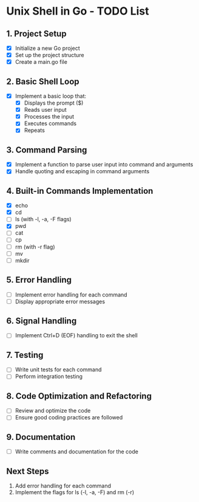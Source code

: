 # Unix Shell in Go - TODO List

## 1. Project Setup
- [x] Initialize a new Go project
- [x] Set up the project structure
- [x] Create a main.go file

## 2. Basic Shell Loop
- [x] Implement a basic loop that:
  - [x] Displays the prompt ($)
  - [x] Reads user input
  - [x] Processes the input
  - [x] Executes commands
  - [x] Repeats

## 3. Command Parsing
- [x] Implement a function to parse user input into command and arguments
- [x] Handle quoting and escaping in command arguments

## 4. Built-in Commands Implementation
- [x] echo
- [x] cd
- [ ] ls (with -l, -a, -F flags)
- [x] pwd
- [ ] cat
- [ ] cp
- [ ] rm (with -r flag)
- [ ] mv
- [ ] mkdir

## 5. Error Handling
- [ ] Implement error handling for each command
- [ ] Display appropriate error messages

## 6. Signal Handling
- [ ] Implement Ctrl+D (EOF) handling to exit the shell

## 7. Testing
- [ ] Write unit tests for each command
- [ ] Perform integration testing

## 8. Code Optimization and Refactoring
- [ ] Review and optimize the code
- [ ] Ensure good coding practices are followed

## 9. Documentation
- [ ] Write comments and documentation for the code

## Next Steps
1. Add error handling for each command
2. Implement the flags for ls (-l, -a, -F) and rm (-r)